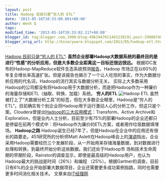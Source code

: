 ```yaml
---
layout: post
title: Hadoop 目前只是“穷人的 ETL”
date: '2013-05-16T10:33:00.001+08:00'
author: Wenh Q
tags:
modified_time: '2013-05-16T10:33:02.117+08:00'
blogger_id: tag:blogger.com,1999:blog-4961947611491238191.post-2998074032892277956
blogger_orig_url: http://binaryware.blogspot.com/2013/05/hadoop-etl.html
---
```


[Hadoop
目前只是“穷人的
ETL”](http://www.oschina.net/news/40534/hadoop-is-poor-etl):
**虽然企业部署Hadoop大数据系统的最终目的是进行“性感”的分析应用，但是大多数企业距离这一目标还很远很远。**
根据IDC发布的Hadoop-MapReduce软件生态系统预测[报告](http://www.idc.com/getdoc.jsp?containerId=prUS23471212)，Hadoop
市场正在以60%的年复合增长率高速扩张。但是该报告也揭示了一个让人吃惊的事实，作为大数据分析应用的代名词，Hadoop的流行其实与数据分析无关。
实际上大多数采用Hadoop的公司都没有将Hadoop用于大数据分析，而是把Hadoop作为一种廉价的海量存储和ETL（抽取、转换、加载）系统。
**穷人的ETL**
![Hadoop
ETL](http://static.oschina.net/uploads/img/201305/16073119_9xXG.jpg "Hadoop ETL")
虽然被打上了“大数据分析工具”的标签，但在大多数企业眼里，Hadoop是“穷人的ETL”。目前确实有个别企业将Hadoop用于运行激动人心的分析工作，但这只是个案。Cloudera曾提出[Hadoop的三大应用模式](http://blog.cloudera.com/blog/2013/02/big-datas-new-use-cases-transformation-active-archive-and-exploration/)：Transform、Active
Archive和Exploration，但是业内人士分析，目前至少有75%的部署Hadoop的企业还都只是停留在前两个模式中：将Hadoop作为廉价的ETL方案，或者用作垃圾数据填埋场。
**Hadoop之路**
Hadoop诞生已经7年了，但是Hadoop在企业中的应用还有很长的路要走。451研究所的分析师Matt
Aslett在Hadoop峰会上的[演讲](http://www.slideshare.net/Hadoop_Summit/what-is-the-point-of-hadoop)指出，企业采用Hadoop需要经历三个发展阶段，从一开始用来存储海量数据，到对数据进行处理和转换，到最终开始分析这些数据。我们还处于Hadoop市
场和技术生命周期的早期阶段，Rainstor的调查显示，即使是最高级的Hadoop用户，也认为Hadoop最大的挑战是时间（26%）和编程
（25%）。根据Gartner的调查，目前只有6%的企业开始部署大数据项目，企业还需要更多成功案例指路，同时也需要更多时间消化相关技术。
文章来自[IT经理网](http://www.ctocio.com/ "IT经理网")
